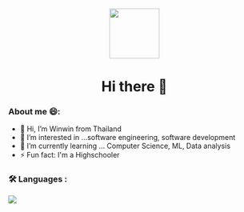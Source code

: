  ### 
 
 <div id="header" align="center">
  <img src="https://media1.giphy.com/media/2IudUHdI075HL02Pkk/giphy.gif" width="100"/>
 <h1>Hi there 👋</h1>
</div>

### About me 😄:

- 👋 Hi, I’m Winwin from Thailand
- 👀 I’m interested in ...software engineering, software development
- 🌱 I’m currently learning ... Computer Science, ML, Data analysis
- ⚡ Fun fact: I'm a Highschooler 

### :hammer_and_wrench: Languages :

<img src="https://github-readme-stats.vercel.app/api/top-langs?username=winwin2671&theme=dark"/>

